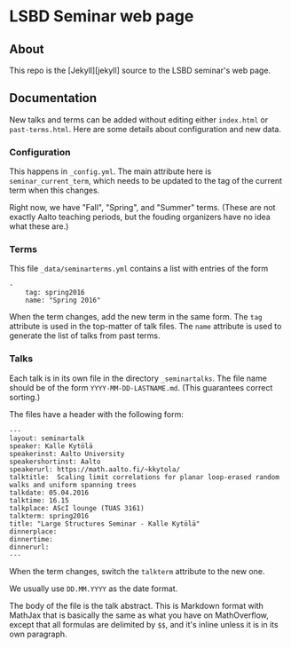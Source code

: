 # LSBD Seminar web page

## About 

This repo is the [Jekyll][jekyll] source to the LSBD 
seminar's web page.

## Documentation

New talks and terms can be added without editing either 
`index.html` or `past-terms.html`.  Here are some details 
about configuration and new data.

### Configuration

This happens in `_config.yml`.  The main attribute here is `seminar_current_term`,
which needs to be updated to the tag of the current term when this changes.

Right now, we have "Fall", "Spring", and "Summer" terms.  (These are not exactly Aalto teaching periods, but the fouding organizers have no idea what these are.)

### Terms

This file `_data/seminarterms.yml` contains a list with entries of the form

~~~~~~~~~~~~~~
- 
    tag: spring2016
    name: "Spring 2016"
~~~~~~~~~~~~~~

When the term changes, add the new term in the same form.  The `tag` attribute is used in the top-matter of talk files.  The `name` attribute is used to generate the 
list of talks from past terms.

### Talks

Each talk is in its own file in the directory `_seminartalks`.  The file name should be of the form `YYYY-MM-DD-LASTNAME.md`.  (This guarantees correct sorting.)

The files have a header with the following form:

~~~~~~~~~~~~~~
---
layout: seminartalk
speaker: Kalle Kytölä
speakerinst: Aalto University
speakershortinst: Aalto
speakerurl: https://math.aalto.fi/~kkytola/
talktitle:  Scaling limit correlations for planar loop-erased random walks and uniform spanning trees
talkdate: 05.04.2016
talktime: 16.15
talkplace: AScI lounge (TUAS 3161)
talkterm: spring2016
title: "Large Structures Seminar - Kalle Kytölä"
dinnerplace: 
dinnertime: 
dinnerurl: 
---
~~~~~~~~~~~~~~

When the term changes, switch the `talkterm` attribute to the new one.

We usually use `DD.MM.YYYY` as the date format.

The body of the file is the talk abstract.  This is Markdown format with MathJax that is basically the same as what you have on MathOverflow, except that all formulas are delimited by `$$`, and it's inline unless it is in its own paragraph.
